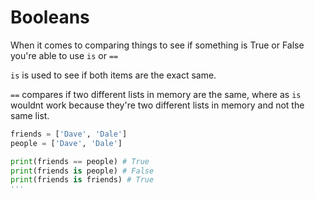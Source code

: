 # Booleans

When it comes to comparing things to see if something is True or False you're able to use `is` or `==`

`is` is used to see if both items are the exact same.

`==` compares if two different lists in memory are the same, where as `is` wouldnt work because they're two different lists in memory and not the same list.


```python
friends = ['Dave', 'Dale']
people = ['Dave', 'Dale']

print(friends == people) # True
print(friends is people) # False
print(friends is friends) # True
'''
